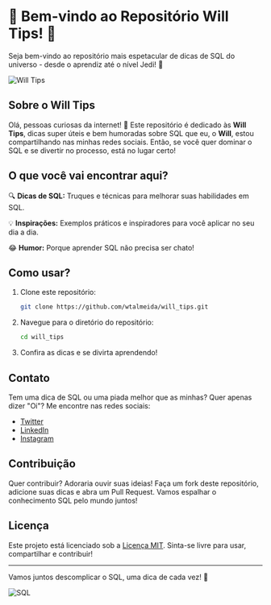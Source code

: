 # 🎉 Bem-vindo ao Repositório Will Tips! 🎉

Seja bem-vindo ao repositório mais espetacular de dicas de SQL do universo - desde o aprendiz até o nível Jedi! 🌌

![Will Tips](https://media.giphy.com/media/l41lFw057lAJQMwg0/giphy.gif)

## Sobre o Will Tips

Olá, pessoas curiosas da internet! 👋 Este repositório é dedicado às **Will Tips**, dicas super úteis e bem humoradas sobre SQL que eu, o **Will**, estou compartilhando nas minhas redes sociais. Então, se você quer dominar o SQL e se divertir no processo, está no lugar certo!

## O que você vai encontrar aqui?

🔍 **Dicas de SQL:** Truques e técnicas para melhorar suas habilidades em SQL.

💡 **Inspirações:** Exemplos práticos e inspiradores para você aplicar no seu dia a dia.

😂 **Humor:** Porque aprender SQL não precisa ser chato!

## Como usar?

1. Clone este repositório:
    ```sh
    git clone https://github.com/wtalmeida/will_tips.git
    ```

2. Navegue para o diretório do repositório:
    ```sh
    cd will_tips
    ```

3. Confira as dicas e se divirta aprendendo!

## Contato

Tem uma dica de SQL ou uma piada melhor que as minhas? Quer apenas dizer "Oi"? Me encontre nas redes sociais:

- [Twitter](https://twitter.com/wtalmeida)
- [LinkedIn](https://linkedin.com/in/wtalmeida)
- [Instagram](https://instagram.com/wtalmeida)

## Contribuição

Quer contribuir? Adoraria ouvir suas ideias! Faça um fork deste repositório, adicione suas dicas e abra um Pull Request. Vamos espalhar o conhecimento SQL pelo mundo juntos!

## Licença

Este projeto está licenciado sob a [Licença MIT](LICENSE). Sinta-se livre para usar, compartilhar e contribuir!

---

Vamos juntos descomplicar o SQL, uma dica de cada vez! 🚀

![SQL](https://media.giphy.com/media/xT5LMHxhOfscxPfIfm/giphy.gif)
